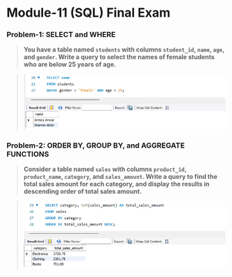 # **Module-11 (SQL) Final Exam**

### **Problem-1: SELECT and WHERE**<br>
> **You have a table named `students` with columns `student_id`, `name`, `age`, and `gender`. Write a query to select the names of female students who are below 25 years of age.**<br>

> ![**Solution:**](images/p1.1.PNG)

### **Problem-2: ORDER BY, GROUP BY, and AGGREGATE FUNCTIONS**<br>
> **Consider a table named `sales` with columns `product_id`, `product_name`, `category`, and `sales_amount`. Write a query to find the total sales amount for each category, and display the results in descending order of total sales amount.**

> ![**Solution:**](images/p2.PNG)